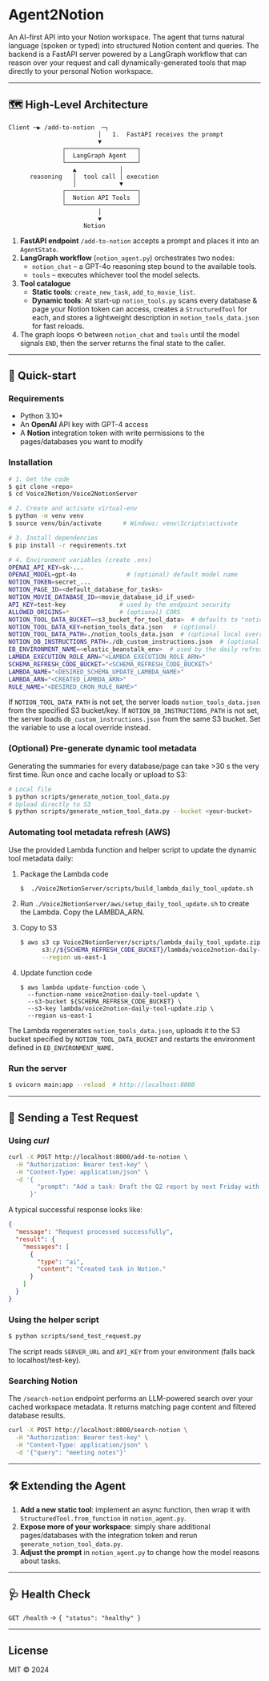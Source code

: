 # Agent2Notion

An AI-first API into your Notion workspace.
The agent that turns natural language (spoken or typed) into structured Notion content and queries.
The backend is a FastAPI server powered by a LangGraph workflow that can reason over your request and
call dynamically-generated tools that map directly to your personal Notion workspace.

---

## 🗺  High-Level Architecture

```
Client ─▶ /add-to-notion  ─┐
                         │   1.  FastAPI receives the prompt
                         ▼
               ┌────────────────────┐
               │  LangGraph Agent   │
               └────────────────────┘
                  ▲            │
      reasoning   │  tool call │ execution
                  │            ▼
               ┌────────────────────┐
               │  Notion API Tools  │
               └────────────────────┘
                         │
                         ▼
                     Notion
```

1. **FastAPI endpoint** `/add-to-notion` accepts a prompt and places it into an `AgentState`.
2. **LangGraph workflow** (`notion_agent.py`) orchestrates two nodes:
   * `notion_chat` – a GPT-4o reasoning step bound to the available tools.
   * `tools` – executes whichever tool the model selects.
3. **Tool catalogue**
   * **Static tools**: `create_new_task`, `add_to_movie_list`.
   * **Dynamic tools**: At start-up `notion_tools.py` scans every database & page your Notion token
     can access, creates a `StructuredTool` for each, and stores a lightweight description in
     `notion_tools_data.json` for fast reloads.
4. The graph loops ⟲ between `notion_chat` and `tools` until the model signals `END`, then the server
   returns the final state to the caller.

---

## 🚀 Quick-start

### Requirements
* Python 3.10+
* An **OpenAI** API key with GPT-4 access
* A **Notion** integration token with write permissions to the pages/databases you want to modify

### Installation
```bash
# 1. Get the code
$ git clone <repo>
$ cd Voice2Notion/Voice2NotionServer

# 2. Create and activate virtual-env
$ python -m venv venv
$ source venv/bin/activate      # Windows: venv\Scripts\activate

# 3. Install dependencies
$ pip install -r requirements.txt

# 4. Environment variables (create .env)
OPENAI_API_KEY=sk-...
OPENAI_MODEL=gpt-4o              # (optional) default model name
NOTION_TOKEN=secret_...
NOTION_PAGE_ID=<default_database_for_tasks>
NOTION_MOVIE_DATABASE_ID=<movie_database_id_if_used>
API_KEY=test-key               # used by the endpoint security
ALLOWED_ORIGINS=*              # (optional) CORS
NOTION_TOOL_DATA_BUCKET=<s3_bucket_for_tool_data>  # defaults to "notionserver"
NOTION_TOOL_DATA_KEY=notion_tools_data.json   # (optional)
NOTION_TOOL_DATA_PATH=./notion_tools_data.json  # (optional local override)
NOTION_DB_INSTRUCTIONS_PATH=./db_custom_instructions.json  # (optional local override)
EB_ENVIRONMENT_NAME=<elastic_beanstalk_env>  # used by the daily refresh Lambda
LAMBDA_EXECUTION_ROLE_ARN="<LAMBDA_EXECUTION_ROLE_ARN>"
SCHEMA_REFRESH_CODE_BUCKET="<SCHEMA_REFRESH_CODE_BUCKET>"
LAMBDA_NAME="<DESIRED_SCHEMA_UPDATE_LAMBDA_NAME>"
LAMBDA_ARN="<CREATED_LAMBDA_ARN>"
RULE_NAME="<DESIRED_CRON_RULE_NAME>"
```
If `NOTION_TOOL_DATA_PATH` is not set, the server loads `notion_tools_data.json` from the specified S3 bucket/key.
If `NOTION_DB_INSTRUCTIONS_PATH` is not set, the server loads `db_custom_instructions.json` from the same S3 bucket. Set the variable to use a local override instead.

### (Optional) Pre-generate dynamic tool metadata
Generating the summaries for every database/page can take >30 s the very first time. Run once and cache locally or upload to S3:
```bash
# Local file
$ python scripts/generate_notion_tool_data.py
# Upload directly to S3
$ python scripts/generate_notion_tool_data.py --bucket <your-bucket>
```

### Automating tool metadata refresh (AWS)
Use the provided Lambda function and helper script to update the dynamic tool
metadata daily:

1. Package the Lambda code
   ```bash
   $  ./Voice2NotionServer/scripts/build_lambda_daily_tool_update.sh 
   ```

2. Run `./Voice2NotionServer/aws/setup_daily_tool_update.sh` to create the Lambda. Copy the LAMBDA_ARN.
   
2. Copy to S3
   ```bash
   $ aws s3 cp Voice2NotionServer/scripts/lambda_daily_tool_update.zip \
         s3://${SCHEMA_REFRESH_CODE_BUCKET}/lambda/voice2notion-daily-tool-update.zip \
         --region us-east-1
   ```
3. Update function code
   ```base
   $ aws lambda update-function-code \
     --function-name voice2notion-daily-tool-update \
     --s3-bucket ${SCHEMA_REFRESH_CODE_BUCKET} \
     --s3-key lambda/voice2notion-daily-tool-update.zip \
     --region us-east-1

The Lambda regenerates `notion_tools_data.json`, uploads it to the S3 bucket
specified by `NOTION_TOOL_DATA_BUCKET` and restarts the environment defined in
`EB_ENVIRONMENT_NAME`.

### Run the server
```bash
$ uvicorn main:app --reload  # http://localhost:8000
```

---

## 📡 Sending a Test Request

### Using *curl*
```bash
curl -X POST http://localhost:8000/add-to-notion \
  -H "Authorization: Bearer test-key" \
  -H "Content-Type: application/json" \
  -d '{
        "prompt": "Add a task: Draft the Q2 report by next Friday with high priority."
      }'
```
A typical successful response looks like:
```json
{
  "message": "Request processed successfully",
  "result": {
    "messages": [
      {
        "type": "ai",
        "content": "Created task in Notion."
      }
    ]
  }
}
```

### Using the helper script
```bash
$ python scripts/send_test_request.py
```
The script reads `SERVER_URL` and `API_KEY` from your environment (falls back to localhost/test-key).

### Searching Notion
The `/search-notion` endpoint performs an LLM-powered search over your cached
workspace metadata. It returns matching page content and filtered database
results.

```bash
curl -X POST http://localhost:8000/search-notion \
  -H "Authorization: Bearer test-key" \
  -H "Content-Type: application/json" \
  -d '{"query": "meeting notes"}'
```

---

## 🛠  Extending the Agent
1. **Add a new static tool**: implement an async function, then wrap it with `StructuredTool.from_function` in `notion_agent.py`.
2. **Expose more of your workspace**: simply share additional pages/databases with the integration token and rerun `generate_notion_tool_data.py`.
3. **Adjust the prompt** in `notion_agent.py` to change how the model reasons about tasks.

---

## 🩺 Health Check
`GET /health` → `{ "status": "healthy" }`

---

## License
MIT © 2024
